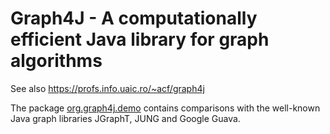 # Graph4J - A computationally efficient Java library for graph algorithms
See also https://profs.info.uaic.ro/~acf/graph4j

The package <a href="https://github.com/cfrasinaru/Graph4J/tree/main/src/main/java/org/graph4j/demo">org.graph4j.demo</a> contains comparisons with the well-known Java graph libraries JGraphT, JUNG and Google Guava.
